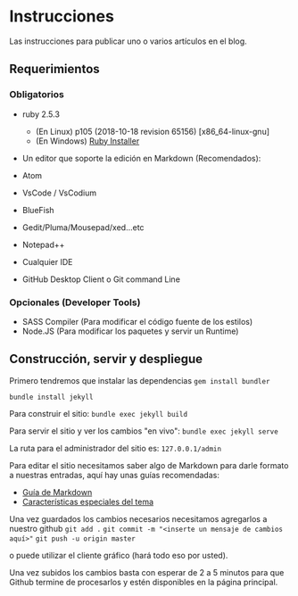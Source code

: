 # Instrucciones

Las instrucciones para publicar uno o varios artículos en el blog.

## Requerimientos

### Obligatorios

* ruby 2.5.3
  * (En Linux) p105 (2018-10-18 revision 65156) [x86_64-linux-gnu]
  * (En Windows) [Ruby Installer](https://rubyinstaller.org/)
* Un editor que soporte la edición en Markdown (Recomendados):
 * Atom
 * VsCode / VsCodium
 * BlueFish
 * Gedit/Pluma/Mousepad/xed...etc
 * Notepad++
 * Cualquier IDE
 
* GitHub Desktop Client o Git command Line

### Opcionales (Developer Tools)
* SASS Compiler (Para modificar el código fuente de los estilos)
* Node.JS (Para modificar los paquetes y servir un Runtime)


## Construcción, servir y despliegue

Primero tendremos que instalar las dependencias
`gem install bundler`

`bundle install jekyll`


Para construir el sitio:
`bundle exec jekyll build`

Para servir el sitio y ver los cambios "en vivo":
`bundle exec jekyll serve`

La ruta para el administrador del sitio es:
`127.0.0.1/admin`

Para editar el sitio necesitamos saber algo de Markdown para darle formato a
nuestras entradas, aquí hay unas guías recomendadas:

* [Guía de Markdown](https://www.markdownguide.org/)
* [Características especiales del tema](https://mmistakes.github.io/minimal-mistakes/docs/utility-classes/)

Una vez guardados los cambios necesarios necesitamos agregarlos a nuestro github
`git add .`
`git commit -m "<inserte un mensaje de cambios aquí>"`
`git push -u origin master`

o puede utilizar el cliente gráfico (hará todo eso por usted).

Una vez subidos los cambios basta con esperar de 2 a 5 minutos para que Github
termine de procesarlos y estén disponibles en la página principal.